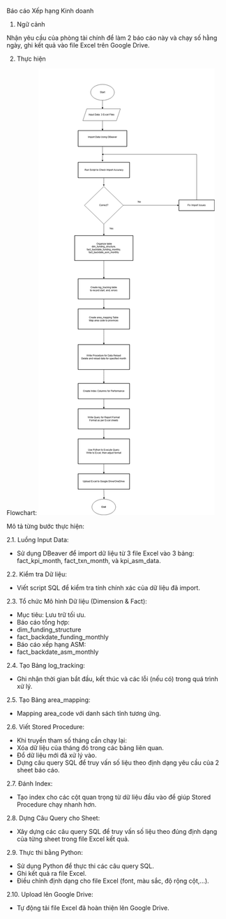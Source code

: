 Báo cáo Xếp hạng Kinh doanh
1. Ngữ cảnh


Nhận yêu cầu của phòng tài chính để làm 2 báo cáo này và chạy số hằng ngày, ghi kết quả vào file Excel trên Google Drive.

2. Thực hiện


Flowchart:
![flowchart_process](flowchart_report.png)


Mô tả từng bước thực hiện:

2.1.  Luồng Input Data:
* Sử dụng DBeaver để import dữ liệu từ 3 file Excel vào 3 bảng: fact_kpi_month, fact_txn_month, và kpi_asm_data.

2.2.  Kiểm tra Dữ liệu:
* Viết script SQL để kiểm tra tính chính xác của dữ liệu đã import.

2.3.  Tổ chức Mô hình Dữ liệu (Dimension & Fact):
* Mục tiêu: Lưu trữ tối ưu.
* Báo cáo tổng hợp:
* dim_funding_structure
* fact_backdate_funding_monthly
* Báo cáo xếp hạng ASM:
* fact_backdate_asm_monthly

2.4.  Tạo Bảng log_tracking:
* Ghi nhận thời gian bắt đầu, kết thúc và các lỗi (nếu có) trong quá trình xử lý.

2.5.  Tạo Bảng area_mapping:
* Mapping area_code với danh sách tỉnh tương ứng.

2.6.  Viết Stored Procedure:
* Khi truyền tham số tháng cần chạy lại:
* Xóa dữ liệu của tháng đó trong các bảng liên quan.
* Đổ dữ liệu mới đã xử lý vào.
* Dựng câu query SQL để truy vấn số liệu theo định dạng yêu cầu của 2 sheet báo cáo.

2.7.  Đánh Index:
* Tạo index cho các cột quan trọng từ dữ liệu đầu vào để giúp Stored Procedure chạy nhanh hơn.

2.8.  Dựng Câu Query cho Sheet:
* Xây dựng các câu query SQL để truy vấn số liệu theo đúng định dạng của từng sheet trong file Excel kết quả.

2.9.  Thực thi bằng Python:
* Sử dụng Python để thực thi các câu query SQL.
* Ghi kết quả ra file Excel.
* Điều chỉnh định dạng cho file Excel (font, màu sắc, độ rộng cột,...).

2.10. Upload lên Google Drive:
* Tự động tải file Excel đã hoàn thiện lên Google Drive.



